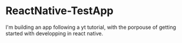 # ReactNative-TestApp
I'm building an app following a yt tutorial, with the porpouse of getting started with developping in react native.
